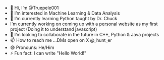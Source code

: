- 👋 Hi, I’m @Truepele001
- 👀 I’m interested in Machine Learning & Data Analysis
- 🌱 I’m currently learning Python taught by Dr. Chuck
- I'm currently working on coming up with a personal website as my first project (Doing it to understand javascript)
- 💞️ I’m looking to collaborate in the future in C++, Python & Java projects
- 📫 How to reach me ...DMs open on X @_hunt_er
- 😄 Pronouns: He/Him
- ⚡ Fun fact: I can write "Hello World!"

<!---
Truepele001/Truepele001 is a ✨ special ✨ repository because its `README.md` (this file) appears on your GitHub profile.
You can click the Preview link to take a look at your changes.
--->

